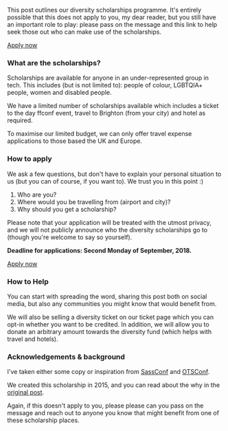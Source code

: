 This post outlines our diversity scholarships programme. It's entirely possible that this does not apply to you, my dear reader, but you still have an important role to play: please pass on the message and this link to help seek those out who can make use of the scholarships.

<div class="button-box">
<a class="button" href="https://ffconf.org/scholarship-apply" target="_blank" rel="noopener">Apply now</a>
</div>

<h3 role="heading" aria-level="3">What are the scholarships?</h3>

Scholarships are available for anyone in an under-represented group in tech. This includes (but is not limited to): people of colour, LGBTQIA+ people, women and disabled people.

We have a limited number of scholarships available which includes a ticket to the day ffconf event, travel to Brighton (from your city) and hotel as required.

To maximise our limited budget, we can only offer travel expense applications to those based the UK and Europe.

<h3 role="heading" aria-level="3">How to apply</h3>

We ask a few questions, but don't have to explain your personal situation to us (but you can of course, if you want to). We trust you in this point :)

1. Who are you?
2. Where would you be travelling from (airport and city)?
3. Why should you get a scholarship?

Please note that your application will be treated with the utmost privacy, and we will not publicly announce who the diversity scholarships go to (though you're welcome to say so yourself).

**Deadline for applications: Second Monday of September, 2018.**

<div class="button-box">
<a class="button" href="https://ffconf.org/scholarship-apply" target="_blank" rel="noopener">Apply now</a>
</div>

<h3 role="heading" aria-level="3">How to Help</h3>

You can start with spreading the word, sharing this post both on social media, but also any communities you might know that would benefit from.

We will also be selling a diversity ticket on our ticket page which you can opt-in whether you want to be credited. In addition, we will allow you to donate an arbitrary amount towards the diversity fund (which helps with travel and hotels).

<h3 role="heading" aria-level="3">Acknowledgements &amp; background</h3>

I've taken either some copy or inspiration from <a href="http://sassconf.com/#scholarships" target="_blank" rel="noopener">SassConf</a> and <a href="http://blog.otsconf.com/post/121589262220/how-to-apply-for-community-and-diversity-tickets" target="_blank" rel="noopener">OTSConf</a>.

We created this scholarship in 2015, and you can read about the why in the <a href="https://remysharp.com/2015/08/28/diversity-scholarships#why" target="_blank" rel="noopener">original post</a>.

Again, if this doesn't apply to you, please please can you pass on the message and reach out to anyone you know that might benefit from one of these scholarship places.
